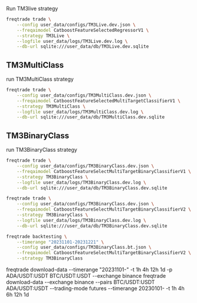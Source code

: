 
Run TM3live strategy

```sh
freqtrade trade \
	--config user_data/configs/TM3Live.dev.json \
	--freqaimodel CatboostFeatureSelectedRegressorV1 \
	--strategy TM3Live \
	--logfile user_data/logs/TM3Live.dev.log \
	--db-url sqlite:///user_data/db/TM3Live.dev.sqlite
```



## TM3MultiClass

run TM3MultiClass strategy

```sh
freqtrade trade \
	--config user_data/configs/TM3MultiClass.dev.json \
	--freqaimodel CatboostFeatureSelectedMultiTargetClassifierV1 \
	--strategy TM3MultiClass \
	--logfile user_data/logs/TM3MultiClass.dev.log \
	--db-url sqlite:///user_data/db/TM3MultiClass.dev.sqlite
```


## TM3BinaryClass

run TM3BinaryClass strategy

```sh
freqtrade trade \
	--config user_data/configs/TM3BinaryClass.dev.json \
	--freqaimodel CatboostFeatureSelectMultiTargetBinaryClassifierV1 \
	--strategy TM3BinaryClass \
	--logfile user_data/logs/TM3BinaryClass.dev.log \
	--db-url sqlite:///user_data/db/TM3BinaryClass.dev.sqlite
```

```sh
freqtrade trade \
	--config user_data/configs/TM3BinaryClass.dev.json \
	--freqaimodel CatboostFeatureSelectMultiTargetBinaryClassifierV2 \
	--strategy TM3BinaryClass \
	--logfile user_data/logs/TM3BinaryClass.dev.log \
	--db-url sqlite:///user_data/db/TM3BinaryClass.dev.sqlite
```


```sh
freqtrade backtesting \
	--timerange "20231101-20231221" \
	--config user_data/configs/TM3BinaryClass.bt.json \
	--freqaimodel CatboostFeatureSelectMultiTargetBinaryClassifierV2 \
	--strategy TM3BinaryClass
```


freqtrade download-data --timerange "20231101-" -t 1h 4h 12h 1d -p ADA/USDT:USDT BTC/USDT:USDT --exchange binance
freqtrade  download-data --exchange binance --pairs BTC/USDT:USDT ADA/USDT:USDT --trading-mode futures --timerange 20230101- -t 1h 4h 6h 12h 1d